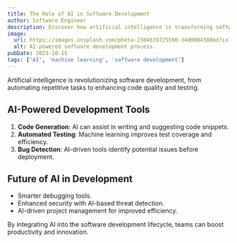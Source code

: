 ```yaml
---
title: The Role of AI in Software Development
author: Software Engineer
description: Discover how artificial intelligence is transforming software development with automation and smart tools.
image:
  url: https://images.unsplash.com/photo-1504639725590-34d0984388bd?ixlib=rb-1.2.1&auto=format&fit=crop&w=1350&q=80
  alt: AI-powered software development process.
pubDate: 2023-10-15
tags: ['AI', 'machine learning', 'software development']
---
```


Artificial intelligence is revolutionizing software development, from automating repetitive tasks to enhancing code quality and testing.

## AI-Powered Development Tools

1. **Code Generation**: AI can assist in writing and suggesting code snippets.
2. **Automated Testing**: Machine learning improves test coverage and efficiency.
3. **Bug Detection**: AI-driven tools identify potential issues before deployment.

## Future of AI in Development

- Smarter debugging tools.
- Enhanced security with AI-based threat detection.
- AI-driven project management for improved efficiency.

By integrating AI into the software development lifecycle, teams can boost productivity and innovation.
